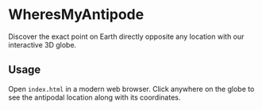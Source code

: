 # WheresMyAntipode

Discover the exact point on Earth directly opposite any location with our interactive 3D globe.

## Usage

Open `index.html` in a modern web browser. Click anywhere on the globe to see the antipodal location along with its coordinates.
